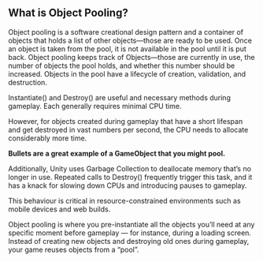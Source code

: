 ## **What is Object Pooling?**

Object pooling is a software creational design pattern and a container of objects that holds a list of other objects—those are ready to be used. Once an object is taken from the pool, it is not available in the pool until it is put back. Object pooling keeps track of Objects—those are currently in use, the number of objects the pool holds, and whether this number should be increased. Objects in the pool have a lifecycle of creation, validation, and destruction.

Instantiate() and Destroy() are useful and necessary methods during gameplay. Each generally requires minimal CPU time.

However, for objects created during gameplay that have a short lifespan and get destroyed in vast numbers per second, the CPU needs to allocate considerably more time.

**Bullets are a great example of a GameObject that you might pool.**

Additionally, Unity uses Garbage Collection to deallocate memory that’s no longer in use. Repeated calls to Destroy() frequently trigger this task, and it has a knack for slowing down CPUs and introducing pauses to gameplay.

This behaviour is critical in resource-constrained environments such as mobile devices and web builds.

Object pooling is where you pre-instantiate all the objects you’ll need at any specific moment before gameplay — for instance, during a loading screen. Instead of creating new objects and destroying old ones during gameplay, your game reuses objects from a “pool”.

